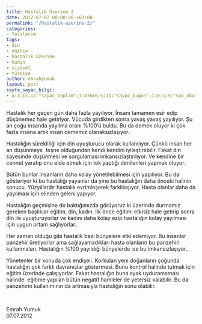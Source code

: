 ```yaml
---
title: Hastalık Üzerine 2
date: 2012-07-07 00:00:00 +03:00
permalink: "/hastalik-uzerine-2/"
categories:
- Yazılarım
tags:
- din
- eğitim
- hastalık üzerine
- kadın
- siyaset
- türkiye
author: emrahyumuk
layout: post
sayfa_sayac_bilgi:
- a:3:{s:12:"sayac_toplam";i:47666;s:11:"sayac_bugun";i:0;s:9:"son_okuma";i:1366291359;}
---
```


Hastalık her geçen gün daha fazla yayılıyor. İnsanı tamamen esir edip düşünemez hale getiriyor. Vücuda girdikten sonra yavaş yavaş yayılıyor. Şu an çoğu insanda yayılma oranı %100’ü buldu. Bu da demek oluyor ki çok fazla insana artık insan dememiz olanaksızlaşıyor.

Hastalığın sürekliliği için din uyuşturucu olarak kullanılıyor. Çünkü insan her an düşünmeye  teşne olduğundan kendi kendini iyileştirebilir. Fakat din sayesinde düşünmesi ve sorgulaması imkansızlaştırılıyor. Ve kendine bir cennet yaratıp onu elde etmek için tek yaptığı denilenleri yapmak oluyor.

<!--more-->

Bütün bunlar insanların daha kolay yönetilebilmesi için yapılıyor. Bu da gösteriyor ki bu hastalığı yayanlar da yine bu hastalığın daha önceki halinin sonucu. Yüzyıllardır hastalık evrimleşerek farklılaşıyor. Hasta olanlar daha da yayılması için elinden geleni yapıyor.

Hastalığın geçmişine de baktığımızda görüyoruz ki üzerinde durmamız gereken başlıklar eğitim, din, kadın. İlk önce eğitimi etkisiz hale getirip sonra din ile uyuşturuyorlar ve kadını daha kolay ezip hastalığın kolay yayılması için uygun ortam sağlıyorlar.

Her zaman olduğu gibi hastalık bazı bünyelere etki edemiyor. Bu insanlar panzehir üretiyorlar ama sağlayamadıkları hasta olanların bu panzehiri kullanmaları. Hastalığın %100 yayıldığı bünyelerde ise bu imkansızlaşıyor.

Yönetenler bir konuda çok endişeli. Korkulan yeni doğanların çoğunda hastalığın çok farklı davranışlar göstermesi. Bunu kontrol halinde tutmak için eğitim üzerinde çalışıyorlar. Fakat hastalığın buna ayak uyduramaması halinde  eğitime yapılan bütün negatif hamleler de yetersiz kalabilir. Bu da panzehirin kullanımının da artmasıyla hastalığın sonu olabilir.

&nbsp;

Emrah Yumuk  
07.07.2012
